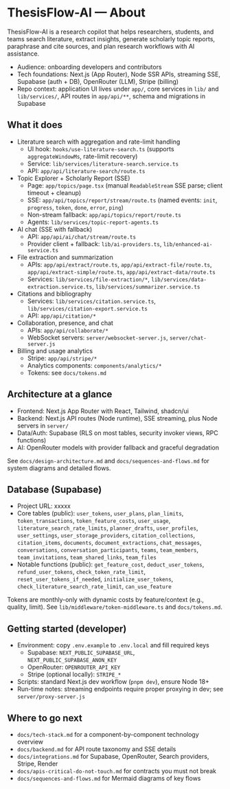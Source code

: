 # ThesisFlow-AI — About

ThesisFlow-AI is a research copilot that helps researchers, students, and teams search literature, extract insights, generate scholarly topic reports, paraphrase and cite sources, and plan research workflows with AI assistance.

- Audience: onboarding developers and contributors
- Tech foundations: Next.js (App Router), Node SSR APIs, streaming SSE, Supabase (auth + DB), OpenRouter (LLM), Stripe (billing)
- Repo context: application UI lives under `app/`, core services in `lib/` and `lib/services/`, API routes in `app/api/**`, schema and migrations in Supabase

## What it does
- Literature search with aggregation and rate-limit handling
  - UI hook: `hooks/use-literature-search.ts` (supports `aggregateWindowMs`, rate-limit recovery)
  - Service: `lib/services/literature-search.service.ts`
  - API: `app/api/literature-search/route.ts`
- Topic Explorer + Scholarly Report (SSE)
  - Page: `app/topics/page.tsx` (manual `ReadableStream` SSE parse; client timeout + cleanup)
  - SSE: `app/api/topics/report/stream/route.ts` (named events: `init`, `progress`, `token`, `done`, `error`, `ping`)
  - Non-stream fallback: `app/api/topics/report/route.ts`
  - Agents: `lib/services/topic-report-agents.ts`
- AI chat (SSE with fallback)
  - API: `app/api/ai/chat/stream/route.ts`
  - Provider client + fallback: `lib/ai-providers.ts`, `lib/enhanced-ai-service.ts`
- File extraction and summarization
  - APIs: `app/api/extract/route.ts`, `app/api/extract-file/route.ts`, `app/api/extract-simple/route.ts`, `app/api/extract-data/route.ts`
  - Services: `lib/services/file-extraction/*`, `lib/services/data-extraction.service.ts`, `lib/services/summarizer.service.ts`
- Citations and bibliography
  - Services: `lib/services/citation.service.ts`, `lib/services/citation-export.service.ts`
  - API: `app/api/citation/*`
- Collaboration, presence, and chat
  - APIs: `app/api/collaborate/*`
  - WebSocket servers: `server/websocket-server.js`, `server/chat-server.js`
- Billing and usage analytics
  - Stripe: `app/api/stripe/*`
  - Analytics components: `components/analytics/*`
  - Tokens: see `docs/tokens.md`

## Architecture at a glance
- Frontend: Next.js App Router with React, Tailwind, shadcn/ui
- Backend: Next.js API routes (Node runtime), SSE streaming, plus Node servers in `server/`
- Data/Auth: Supabase (RLS on most tables, security invoker views, RPC functions)
- AI: OpenRouter models with provider fallback and graceful degradation

See `docs/design-architecture.md` and `docs/sequences-and-flows.md` for system diagrams and detailed flows.

## Database (Supabase)
- Project URL: xxxxx
- Core tables (public): `user_tokens`, `user_plans`, `plan_limits`, `token_transactions`, `token_feature_costs`, `user_usage`, `literature_search_rate_limits`, `planner_drafts`, `user_profiles`, `user_settings`, `user_storage_providers`, `citation_collections`, `citation_items`, `documents`, `document_extractions`, `chat_messages`, `conversations`, `conversation_participants`, `teams`, `team_members`, `team_invitations`, `team_shared_links`, `team_files`
- Notable functions (public): `get_feature_cost`, `deduct_user_tokens`, `refund_user_tokens`, `check_token_rate_limit`, `reset_user_tokens_if_needed`, `initialize_user_tokens`, `check_literature_search_rate_limit`, `can_use_feature`

Tokens are monthly-only with dynamic costs by feature/context (e.g., quality, limit). See `lib/middleware/token-middleware.ts` and `docs/tokens.md`.

## Getting started (developer)
- Environment: copy `.env.example` to `.env.local` and fill required keys
  - Supabase: `NEXT_PUBLIC_SUPABASE_URL`, `NEXT_PUBLIC_SUPABASE_ANON_KEY`
  - OpenRouter: `OPENROUTER_API_KEY`
  - Stripe (optional locally): `STRIPE_*`
- Scripts: standard Next.js dev workflow (`pnpm dev`), ensure Node 18+
- Run-time notes: streaming endpoints require proper proxying in dev; see `server/proxy-server.js`

## Where to go next
- `docs/tech-stack.md` for a component-by-component technology overview
- `docs/backend.md` for API route taxonomy and SSE details
- `docs/integrations.md` for Supabase, OpenRouter, Search providers, Stripe, Render
- `docs/apis-critical-do-not-touch.md` for contracts you must not break
- `docs/sequences-and-flows.md` for Mermaid diagrams of key flows
